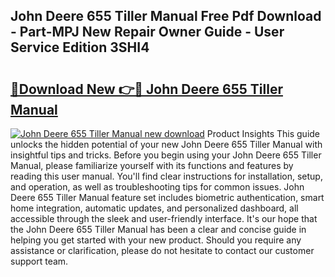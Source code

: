 ## John Deere 655 Tiller Manual Free Pdf Download - Part-MPJ New Repair Owner Guide - User Service Edition 3SHI4

# <h2><a href="http://bc92526.oget.top/?id=John+Deere+655+Tiller+Manual">🔗Download New 👉🔴 John Deere 655 Tiller Manual</a></h2>

[![John Deere 655 Tiller Manual new download](https://i.imgur.com/5g1atiW.png)](http://bc92526.oget.top/?id=John+Deere+655+Tiller+Manual)
Product Insights This guide unlocks the hidden potential of your new John Deere 655 Tiller Manual with insightful tips and tricks. Before you begin using your John Deere 655 Tiller Manual, please familiarize yourself with its functions and features by reading this user manual. You'll find clear instructions for installation, setup, and operation, as well as troubleshooting tips for common issues. John Deere 655 Tiller Manual feature set includes biometric authentication, smart home integration, automatic updates, and personalized dashboard, all accessible through the sleek and user-friendly interface. It's our hope that the John Deere 655 Tiller Manual has been a clear and concise guide in helping you get started with your new product. Should you require any assistance or clarification, please do not hesitate to contact our customer support team.
